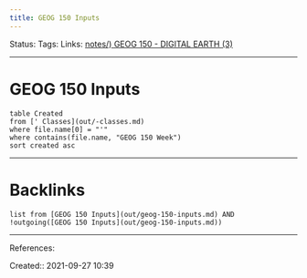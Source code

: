 ```yaml
---
title: GEOG 150 Inputs
---
```

Status: 
Tags: 
Links: [notes/) GEOG 150 - DIGITAL EARTH (3)](None)
___
# GEOG 150 Inputs
```dataview
table Created
from [' Classes](out/-classes.md)
where file.name[0] = "'"
where contains(file.name, "GEOG 150 Week")
sort created asc
```
___
# Backlinks
```dataview
list from [GEOG 150 Inputs](out/geog-150-inputs.md) AND !outgoing([GEOG 150 Inputs](out/geog-150-inputs.md))
```
___
References:

Created:: 2021-09-27 10:39
